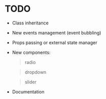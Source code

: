 # TODO

- Class inheritance

- New events management (event bubbling)

- Props passing or external state manager

- New components:
  > radio

  > dropdown
  
  > slider

- Documentation
